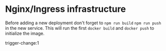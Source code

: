 # Nginx/Ingress infrastructure

Before adding a new deployment don't forget to `npm run build` `npm run push` in the new service. This will run the first `docker build` and `docker push` to initialize the image.

trigger-change:1
